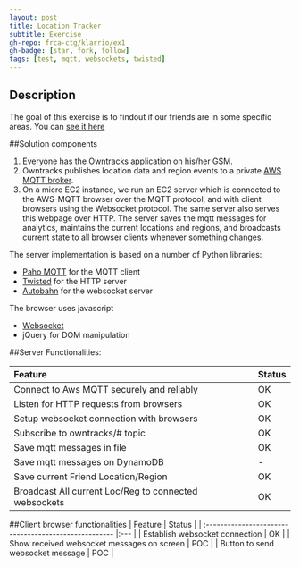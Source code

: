 ```yaml
---
layout: post
title: Location Tracker
subtitle: Exercise 
gh-repo: frca-ctg/klarrio/ex1
gh-badge: [star, fork, follow]
tags: [test, mqtt, websockets, twisted]
---
```


## Description
The goal of this exercise is to findout if our friends are in some specific areas. You can [see it here](client.html)

##Solution components

1. Everyone has the [Owntracks](http://owntracks.org/booklet/) application on his/her GSM.
1. Owntracks publishes location data and region events to a private [AWS MQTT broker](https://docs.aws.amazon.com/iot/latest/developerguide/iot-message-broker.html).
1. On a micro EC2 instance, we run an EC2 server which is connected to the AWS-MQTT browser over the MQTT protocol, and with client browsers using the Websocket protocol. 
   The same server also serves this webpage over HTTP. The server saves the mqtt messages for analytics, maintains the current locations and regions,
   and broadcasts current state to all browser clients whenever something changes.

The server implementation is based on a number of Python libraries:
- [Paho MQTT](https://github.com/eclipse/paho.mqtt.python) for the MQTT client
- [Twisted](https://twistedmatrix.com/trac/) for the HTTP server
- [Autobahn](http://autobahn.readthedocs.io/en/latest/) for the websocket server

The browser uses javascript
- [Websocket](https://developer.mozilla.org/en-US/docs/Web/API/WebSocket)
- jQuery for DOM manipulation


##Server Functionalities:

| Feature | Status | 
| :---------------------------------------------------- |:--- |
| Connect to Aws MQTT securely and reliably | OK |
| Listen for HTTP requests from browsers | OK |
| Setup websocket connection with browsers | OK |
| Subscribe to owntracks/# topic | OK |
| Save mqtt messages in file | OK |
| Save mqtt messages on DynamoDB | - |
| Save current Friend Location/Region | OK |
| Broadcast All current Loc/Reg to connected websockets | OK |

##Client browser functionalities
| Feature | Status | 
| :---------------------------------------------------- |:--- |
| Establish websocket connection | OK |
| Show received websocket messages on screen | POC |
| Button to send websocket message | POC | 


